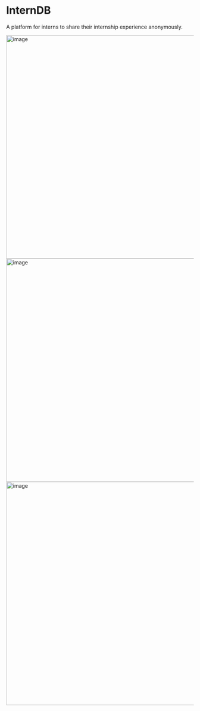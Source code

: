 # InternDB

A platform for interns to share their internship experience anonymously.

<img width="600" alt="image" src="https://github.com/ryanmckim/InternDB/assets/72713726/6d030494-90c8-4c4b-954d-0dcb6813aa66">


<img width="600" alt="image" src="https://github.com/ryanmckim/InternDB/assets/72713726/ccba6b7e-b9af-492e-8854-066106cd5da2">

<img width="600" alt="image" src="https://github.com/ryanmckim/InternDB/assets/72713726/141ceeca-6375-4bbb-9872-2b74de477ba2">
